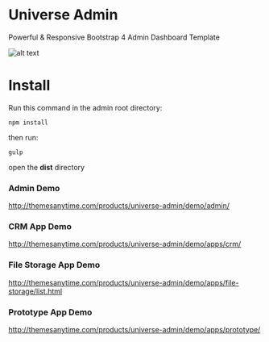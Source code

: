 # Universe Admin
Powerful &amp; Responsive Bootstrap 4 Admin Dashboard Template

![alt text](https://raw.githubusercontent.com/themesanytime/universe-admin/master/preview.png)

# Install
Run this command in the admin root directory:
```
npm install
```

then run:

```
gulp
```

open the **dist** directory

### Admin Demo
http://themesanytime.com/products/universe-admin/demo/admin/

### CRM App Demo
http://themesanytime.com/products/universe-admin/demo/apps/crm/

### File Storage App Demo
http://themesanytime.com/products/universe-admin/demo/apps/file-storage/list.html

### Prototype App Demo
http://themesanytime.com/products/universe-admin/demo/apps/prototype/
